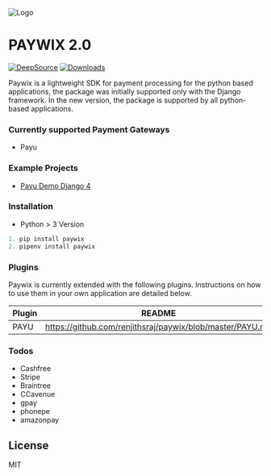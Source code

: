 ![Logo](https://user-images.githubusercontent.com/8171465/89018959-393bb680-d33a-11ea-86ee-2055b574f23e.png)


# PAYWIX 2.0

[![DeepSource](https://static.deepsource.io/deepsource-badge-light-mini.svg)](https://deepsource.io/gh/renjithsraj/paywix/?ref=repository-badge)
[![Downloads](https://static.pepy.tech/personalized-badge/paywix?period=total&units=international_system&left_color=black&right_color=orange&left_text=Downloads)](https://pepy.tech/project/paywix)

Paywix is a lightweight SDK for payment processing for the python based applications, the package was initially supported only with the Django framework. In the new version, the package is supported by all python-based applications.

### Currently supported Payment Gateways

- Payu


### Example Projects
  - [Payu Demo Django 4](https://github.com/renjithsraj/paywix_ecommerce)

  
### Installation
* Python > 3 Version

```python
1. pip install paywix
2. pipenv install paywix
```

### Plugins

Paywix is currently extended with the following plugins. Instructions on how to use them in your own application are detailed below.

| Plugin | README |
| ------ | ------ |
| PAYU | https://github.com/renjithsraj/paywix/blob/master/PAYU.md|

### Todos
 - Cashfree
 - Stripe
 - Braintree
 - CCavenue
 - gpay
 - phonepe
 - amazonpay

License
----

MIT

